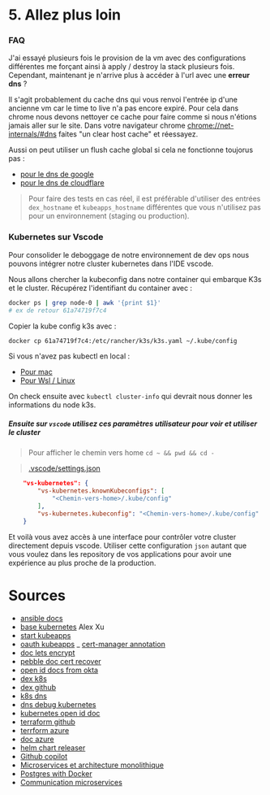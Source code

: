 # 5. Allez plus loin

### FAQ

J'ai essayé plusieurs fois le provision de la vm avec des configurations différentes me forçant ainsi à apply / destroy la stack plusieurs fois. Cependant, maintenant je n'arrive plus à accéder à l'url avec une **erreur dns** ?

Il s'agit probablement du cache dns qui vous renvoi l'entrée ip d'une ancienne vm car le time to live n'a pas encore expiré. Pour cela dans chrome nous devons nettoyer ce cache pour faire comme si nous n'étions jamais aller sur le site.
Dans votre navigateur chrome [chrome://net-internals/#dns]() faites "un clear host cache" et réessayez.

Aussi on peut utiliser un flush cache global si cela ne fonctionne toujorus pas :
 
- [pour le dns de google](https://developers.google.com/speed/public-dns/cache?hl=fr)
- [pour le dns de cloudflare](https://1.1.1.1/purge-cache/)

> Pour faire des tests en cas réel, il est préférable d'utiliser des entrées `dex_hostname` et `kubeapps_hostname` différentes que vous n'utilisez pas pour un environnement (staging ou production).

### Kubernetes sur Vscode

Pour consolider le deboggage de notre environnement de dev ops nous pouvons intégrer notre cluster kubernetes dans l'IDE vscode.

Nous allons chercher la kubeconfig dans notre container qui embarque K3s et le cluster.
Récupérez l'identifiant du container avec :

```sh
docker ps | grep node-0 | awk '{print $1}'
# ex de retour 61a74719f7c4
```

Copier la kube config k3s avec :

```sh
docker cp 61a74719f7c4:/etc/rancher/k3s/k3s.yaml ~/.kube/config
```

Si vous n'avez pas kubectl en local :

- [Pour mac](https://kubernetes.io/docs/tasks/tools/install-kubectl-macos/)
- [Pour Wsl / Linux](https://kubernetes.io/docs/tasks/tools/install-kubectl-linux/)

On check ensuite avec `kubectl cluster-info` qui devrait nous donner les informations du node k3s.

##### Ensuite sur `vscode` utilisez ces paramètres utilisateur pour voir et utiliser le cluster

> Pour afficher le chemin vers home `cd ~ && pwd && cd -`

> [.vscode/settings.json](.vscode/settings.json)
```json
    "vs-kubernetes": {
        "vs-kubernetes.knownKubeconfigs": [
            "<Chemin-vers-home>/.kube/config"
        ],
        "vs-kubernetes.kubeconfig": "<Chemin-vers-home>/.kube/config"
    }
```

Et voilà vous avez accès à une interface pour contrôler votre cluster directement depuis vscode. Utiliser cette configuration `json` autant que vous voulez dans les repository de vos applications pour avoir une expérience au plus proche de la production.

# Sources

- [ansible docs](https://docs.ansible.com/)
- [base kubernetes](https://blog.bytebytego.com/p/ep35-what-is-kubernetes) Alex Xu
- [start kubeapps](https://github.com/vmware-tanzu/kubeapps/blob/main/site/content/docs/latest/tutorials/getting-started.md#step-3-start-the-kubeapps-dashboard)
- [oauth kubeapps](https://github.com/vmware-tanzu/kubeapps/blob/main/site/content/docs/latest/howto/OIDC/OAuth2OIDC-oauth2-proxy.md#manual-deployment)
_ [cert-manager annotation](https://cert-manager.io/docs/usage/ingress/#supported-annotations)
- [doc lets encrypt](https://letsencrypt.org/docs/)
- [pebble doc cert recover](https://github.com/letsencrypt/pebble#ca-root-and-intermediate-certificates)
- [open id docs from okta](https://developer.okta.com/docs/concepts/oauth-openid/)
- [dex k8s](https://dexidp.io/docs/kubernetes/)
- [dex github](https://dexidp.io/docs/connectors/github/)
- [k8s dns](https://kubernetes.io/docs/concepts/services-networking/dns-pod-service/)
- [dns debug kubernetes](https://kubernetes.io/docs/tasks/administer-cluster/dns-debugging-resolution/)
- [kubernetes open id doc](https://kubernetes.io/docs/reference/access-authn-authz/authentication/)
- [terraform github](https://registry.terraform.io/providers/integrations/github/latest/docs)
- [terrform azure](https://registry.terraform.io/providers/hashicorp/azurerm/latest)
- [doc azure](https://learn.microsoft.com/fr-fr/azure/)
- [helm chart releaser](https://github.com/helm/chart-releaser)
- [Github copilot](https://github.com/features/copilot)
- [Microservices et architecture monolithique](shorturl.at/FRTW5)
- [Postgres with Docker](https://geshan.com.np/blog/2021/12/docker-postgres/)
- [Communication microservices](https://blog.logrocket.com/methods-for-microservice-communication/)
